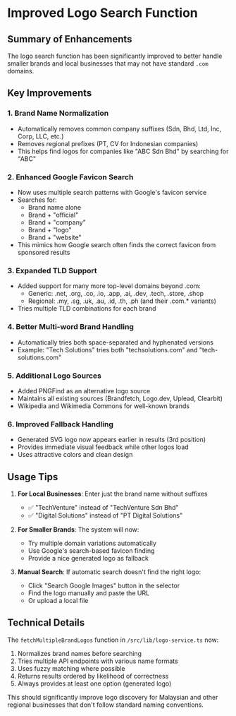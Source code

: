 # Improved Logo Search Function

## Summary of Enhancements

The logo search function has been significantly improved to better handle smaller brands and local businesses that may not have standard `.com` domains.

## Key Improvements

### 1. Brand Name Normalization
- Automatically removes common company suffixes (Sdn, Bhd, Ltd, Inc, Corp, LLC, etc.)
- Removes regional prefixes (PT, CV for Indonesian companies)
- This helps find logos for companies like "ABC Sdn Bhd" by searching for "ABC"

### 2. Enhanced Google Favicon Search
- Now uses multiple search patterns with Google's favicon service
- Searches for:
  - Brand name alone
  - Brand + "official"
  - Brand + "company"
  - Brand + "logo"
  - Brand + "website"
- This mimics how Google search often finds the correct favicon from sponsored results

### 3. Expanded TLD Support
- Added support for many more top-level domains beyond .com:
  - Generic: .net, .org, .co, .io, .app, .ai, .dev, .tech, .store, .shop
  - Regional: .my, .sg, .uk, .au, .id, .th, .ph (and their .com.* variants)
- Tries multiple TLD combinations for each brand

### 4. Better Multi-word Brand Handling
- Automatically tries both space-separated and hyphenated versions
- Example: "Tech Solutions" tries both "techsolutions.com" and "tech-solutions.com"

### 5. Additional Logo Sources
- Added PNGFind as an alternative logo source
- Maintains all existing sources (Brandfetch, Logo.dev, Uplead, Clearbit)
- Wikipedia and Wikimedia Commons for well-known brands

### 6. Improved Fallback Handling
- Generated SVG logo now appears earlier in results (3rd position)
- Provides immediate visual feedback while other logos load
- Uses attractive colors and clean design

## Usage Tips

1. **For Local Businesses**: Enter just the brand name without suffixes
   - ✅ "TechVenture" instead of "TechVenture Sdn Bhd"
   - ✅ "Digital Solutions" instead of "PT Digital Solutions"

2. **For Smaller Brands**: The system will now:
   - Try multiple domain variations automatically
   - Use Google's search-based favicon finding
   - Provide a nice generated logo as fallback

3. **Manual Search**: If automatic search doesn't find the right logo:
   - Click "Search Google Images" button in the selector
   - Find the logo manually and paste the URL
   - Or upload a local file

## Technical Details

The `fetchMultipleBrandLogos` function in `/src/lib/logo-service.ts` now:
1. Normalizes brand names before searching
2. Tries multiple API endpoints with various name formats
3. Uses fuzzy matching where possible
4. Returns results ordered by likelihood of correctness
5. Always provides at least one option (generated logo)

This should significantly improve logo discovery for Malaysian and other regional businesses that don't follow standard naming conventions.